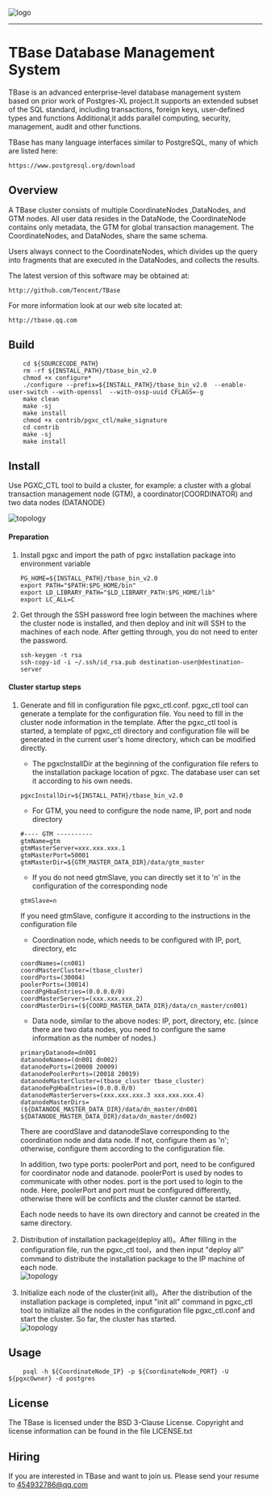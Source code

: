 ![logo](images/TBase_logo_white.png)
___
# TBase Database Management System  
TBase is an advanced enterprise-level database management system based on prior work of Postgres-XL project.It supports an extended subset of the SQL standard, including
transactions, foreign keys, user-defined types and functions 
Additional,it adds parallel computing, security, management, audit and other functions.

TBase has many language interfaces similar to PostgreSQL, many of
which are listed here:

	https://www.postgresql.org/download

## Overview  
A TBase cluster consists of multiple CoordinateNodes ,DataNodes, and GTM nodes. All user data resides in the DataNode, the CoordinateNode contains only metadata, the GTM for global transaction management. The CoordinateNodes, and DataNodes, share the same schema.

Users always connect to the CoordinateNodes, which divides up the query into fragments that are executed in the DataNodes, and collects the results.

The latest version of this software may be obtained at:

	http://github.com/Tencent/TBase
	 
For more information look at our web site located at:    
	
	http://tbase.qq.com

## Build  

```
	cd ${SOURCECODE_PATH}
	rm -rf ${INSTALL_PATH}/tbase_bin_v2.0
	chmod +x configure*
	./configure --prefix=${INSTALL_PATH}/tbase_bin_v2.0  --enable-user-switch --with-openssl  --with-ossp-uuid CFLAGS=-g
	make clean
	make -sj
	make install
	chmod +x contrib/pgxc_ctl/make_signature
	cd contrib
	make -sj
	make install
```

## Install
Use PGXC\_CTL tool to build a cluster, for example: a cluster with a global transaction management node (GTM), a coordinator(COORDINATOR) and two data nodes (DATANODE)

![topology](images/topology.png)
#### Preparation 

1. Install pgxc and import the path of pgxc installation package into environment variable


    ```
	PG_HOME=${INSTALL_PATH}/tbase_bin_v2.0    
	export PATH="$PATH:$PG_HOME/bin"  
	export LD_LIBRARY_PATH="$LD_LIBRARY_PATH:$PG_HOME/lib"  
	export LC_ALL=C
    ```

2. Get through the SSH password free login between the machines where the cluster node is installed, and then deploy and init will SSH to the machines of each node. After getting through, you do not need to enter the password.

    ```
	ssh-keygen -t rsa
	ssh-copy-id -i ~/.ssh/id_rsa.pub destination-user@destination-server
    ```
    
#### Cluster startup steps  

1. Generate and fill in configuration file pgxc\_ctl.conf. pgxc\_ctl tool can generate a template for the configuration file. You need to fill in the cluster node information in the template. After the pgxc\_ctl tool is started, a template of pgxc\_ctl directory and configuration file will be generated in the current user's home directory, which can be modified directly.  
  
	* The pgxcInstallDir at the beginning of the configuration file refers to the installation package location of pgxc. The database user can set it according to his own needs.  
	
	```
	pgxcInstallDir=${INSTALL_PATH}/tbase_bin_v2.0
	```
	
	* For GTM, you need to configure the node name, IP, port and node directory  
		
	```
	#---- GTM ----------
	gtmName=gtm
	gtmMasterServer=xxx.xxx.xxx.1
	gtmMasterPort=50001
	gtmMasterDir=${GTM_MASTER_DATA_DIR}/data/gtm_master
	```

	* If you do not need gtmSlave, you can directly set it to 'n' in the configuration of the corresponding node  
	
	```
	gtmSlave=n  
	```
	
	If you need gtmSlave, configure it according to the instructions in the configuration file     
	
	* Coordination node, which needs to be configured with IP, port, directory, etc  

	```
	coordNames=(cn001)
	coordMasterCluster=(tbase_cluster)
	coordPorts=(30004)
	poolerPorts=(30014)
	coordPgHbaEntries=(0.0.0.0/0)
	coordMasterServers=(xxx.xxx.xxx.2)
	coordMasterDirs=(${COORD_MASTER_DATA_DIR}/data/cn_master/cn001)
	```	
	
	* Data node, similar to the above nodes: IP, port, directory, etc. (since there are two data nodes, you need to configure the same information as the number of nodes.)  
	
	```  
	primaryDatanode=dn001
	datanodeNames=(dn001 dn002)
	datanodePorts=(20008 20009)
	datanodePoolerPorts=(20018 20019)
	datanodeMasterCluster=(tbase_cluster tbase_cluster)
	datanodePgHbaEntries=(0.0.0.0/0)
	datanodeMasterServers=(xxx.xxx.xxx.3 xxx.xxx.xxx.4)
	datanodeMasterDirs=(${DATANODE_MASTER_DATA_DIR}/data/dn_master/dn001 ${DATANODE_MASTER_DATA_DIR}/data/dn_master/dn002)
	```
	
	There are coordSlave and datanodeSlave corresponding to the coordination node and data node. If not, configure them as 'n'; otherwise, configure them according to the configuration file.    
	
	In addition, two type ports: poolerPort and port, need to be configured for coordinator node and datanode. poolerPort is used by nodes to communicate with other nodes. port is the port used to login to the node. Here, poolerPort and port must be configured differently, otherwise there will be conflicts and the cluster cannot be started.   
	
	Each node needs to have its own directory and cannot be created in the same directory.  

2.	Distribution of installation package(deploy all)。After filling in the configuration file, run the pgxc\_ctl tool，and then input "deploy all" command  to distribute the installation package to the IP machine of each node.  
![topology](images/deploy.png)

3. Initialize each node of the cluster(init all)。After the distribution of the installation package is completed, input "init all" command in pgxc\_ctl tool to initialize all the nodes in the configuration file pgxc\_ctl.conf and start the cluster. So far, the cluster has started.  
![topology](images/init.png)

## Usage  

```
	psql -h ${CoordinateNode_IP} -p ${CoordinateNode_PORT} -U ${pgxcOwner} -d postgres
```

## License  

The TBase is licensed under the BSD 3-Clause License. Copyright and license information can be found in the file LICENSE.txt

## Hiring

If you are interested in TBase and want to join us. Please send your resume to 454932786@qq.com

